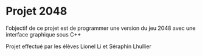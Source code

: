 # Projet 2048

l'objectif de ce projet est de programmer une version du jeu 2048 avec une interface graphique sous C++

Projet effectué par les élèves Lionel Li et Séraphin Lhullier
